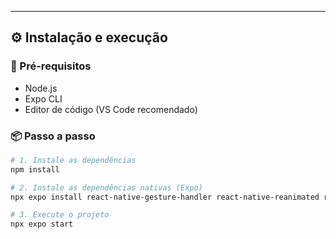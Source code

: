 
---

## ⚙️ Instalação e execução

### 🔧 Pré-requisitos

- Node.js
- Expo CLI
- Editor de código (VS Code recomendado)

### 📦 Passo a passo

```bash
# 1. Instale as dependências
npm install

# 2. Instale as dependências nativas (Expo)
npx expo install react-native-gesture-handler react-native-reanimated react-native-screens react-native-safe-area-context @react-native-masked-view/masked-view

# 3. Execute o projeto
npx expo start
